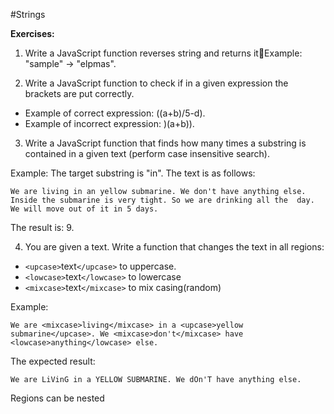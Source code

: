 #Strings

**Exercises:**

01. Write a JavaScript function reverses string and returns itExample: "sample" -> "elpmas".

02. Write a JavaScript function to check if in a given expression the brackets are put correctly.
 * Example of correct expression: ((a+b)/5-d).
 * Example of incorrect expression: )(a+b)).

03. Write a JavaScript function that finds how many times a substring is contained in a given text (perform case insensitive search).

 Example: The target substring is "in". The text is as follows:
 ```
 We are living in an yellow submarine. We don't have anything else. Inside the submarine is very tight. So we are drinking all the  day. We will move out of it in 5 days.
 ```
 The result is: 9.

04. You are given a text. Write a function that changes the text in all regions:
 * ``<upcase>``text``</upcase>`` to uppercase.
 * ``<lowcase>``text``</lowcase>`` to lowercase
 * ``<mixcase>``text``</mixcase>`` to mix casing(random)

 Example:
 ```
 We are <mixcase>living</mixcase> in a <upcase>yellow submarine</upcase>. We <mixcase>don't</mixcase> have <lowcase>anything</lowcase> else.
 ```
 
 The expected result:
 
 ```
 We are LiVinG in a YELLOW SUBMARINE. We dOn'T have anything else.
 ```
 
 Regions can be nested
